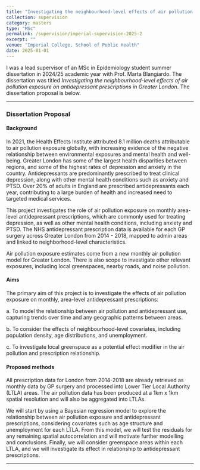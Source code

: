 ```yaml
---
title: "Investigating the neighbourhood-level effects of air pollution exposure on antidepressant prescriptions in Greater London"
collection: supervision
category: masters
type: "MSc"
permalink: /supervision/imperial-supervision-2025-2
excerpt: ""
venue: "Imperial College, School of Public Health"
date: 2025-01-01
---
```


I was a lead supervisor of an MSc in Epidemiology student summer dissertation in 2024/25 academic year with Prof. Marta Blangiardo. The dissertation was titled *Investigating the neighbourhood-level effects of air pollution exposure on antidepressant prescriptions in Greater London*. The dissertation proposal is below.

------------------------------------------------------------------------

### Dissertation Proposal

#### Background

In 2021, the Health Effects Institute attributed 8.1 million deaths attributable to air pollution exposure globally, with increasing evidence of the negative relationship between environmental exposures and mental health and well-being. Greater London has some of the largest health disparities between regions, and some of the highest rates of depression and anxiety in the country. Antidepressants are predominantly prescribed to treat clinical depression, along with other mental health conditions such as anxiety and PTSD. Over 20% of adults in England are prescribed antidepressants each year, contributing to a large burden of health and increased need to targeted medical services. 

This project investigates the role of air pollution exposure on monthly area-level antidepressant prescriptions, which are commonly used for treating depression, as well as other mental health conditions, including anxiety and PTSD. The NHS antidepressant prescription data is available for each GP surgery across Greater London from 2014 - 2018, mapped to admin areas and linked to neighborhood-level characteristics. 

Air pollution exposure estimates come from a new monthly air pollution model for Greater London. There is also scope to investigate other relevant exposures, including local greenspaces, nearby roads, and noise pollution. 

#### Aims

The primary aim of this project is to investigate the effects of air pollution exposure on monthly, area-level antidepressant prescriptions:

a.  To model the relationship between air pollution and antidepressant use, capturing trends over time and any geographic patterns between areas.

b.  To consider the effects of neighbourhood-level covariates, including population density, age distributions, and unemployment.

c. To investigate local greenspace as a potential effect modifier in the air pollution and prescription relationship.

#### Proposed methods

All prescription data for London from 2014-2018 are already retrieved as monthly data by GP surgery and processed into Lower Tier Local Authority (LTLA) areas. The air pollution data has been produced at a 1km x 1km spatial resolution and will also be aggregated into LTLAs.  

We will start by using a Bayesian regression model to explore the relationship between air pollution exposure and antidepressant prescriptions, considering covariates such as age structure and unemployment for each LTLA. From this model, we will test the residuals for any remaining spatial autocorrelation and will motivate further modelling and conclusions. Finally, we will consider greenspace areas within each LTLA, and we will investigate its effect in relationship to antidepressant prescriptions. 

------------------------------------------------------------------------
